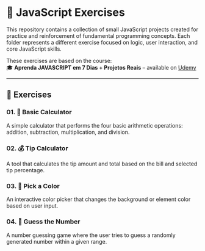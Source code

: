 # 🧠 JavaScript Exercises

This repository contains a collection of small JavaScript projects created for practice and reinforcement of fundamental programming concepts. Each folder represents a different exercise focused on logic, user interaction, and core JavaScript skills.

These exercises are based on the course:  
🎓 **Aprenda JAVASCRIPT em 7 Dias + Projetos Reais** – available on [Udemy](https://www.udemy.com/course/aprenda-javascript-em-7-dias/?couponCode=MT250915G3)

---

## 📁 Exercises

### 01. 🔢 Basic Calculator
A simple calculator that performs the four basic arithmetic operations: addition, subtraction, multiplication, and division.

### 02. 💰 Tip Calculator
A tool that calculates the tip amount and total based on the bill and selected tip percentage.

### 03. 🎨 Pick a Color
An interactive color picker that changes the background or element color based on user input.

### 04. 🎯 Guess the Number
A number guessing game where the user tries to guess a randomly generated number within a given range.

